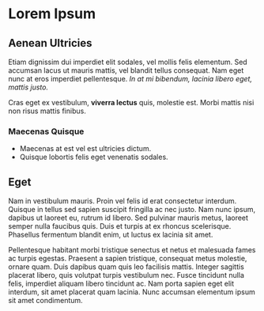 # Lorem Ipsum

## Aenean Ultricies

Etiam dignissim dui imperdiet elit sodales, vel mollis felis elementum. Sed accumsan lacus ut mauris mattis, vel blandit tellus consequat. Nam eget nunc at eros imperdiet pellentesque.
*In at mi bibendum, lacinia libero eget, mattis justo.*

Cras eget ex vestibulum, **viverra lectus** quis, molestie est. Morbi mattis nisi non risus mattis finibus.

### Maecenas Quisque

* Maecenas at est vel est ultricies dictum.
* Quisque lobortis felis eget venenatis sodales.

## Eget 

Nam in vestibulum mauris. Proin vel felis id erat consectetur interdum. Quisque in tellus sed sapien suscipit fringilla ac nec justo. Nam nunc ipsum, dapibus ut laoreet eu, rutrum id libero. Sed pulvinar mauris metus, laoreet semper nulla faucibus quis. Duis et turpis at ex rhoncus scelerisque. Phasellus fermentum blandit enim, ut luctus ex lacinia sit amet.

Pellentesque habitant morbi tristique senectus et netus et malesuada fames ac turpis egestas. Praesent a sapien tristique, consequat metus molestie, ornare quam. Duis dapibus quam quis leo facilisis mattis. Integer sagittis placerat libero, quis volutpat turpis vestibulum nec. Fusce tincidunt nulla felis, imperdiet aliquam libero tincidunt ac. Nam porta sapien eget elit interdum, sit amet placerat quam lacinia. Nunc accumsan elementum ipsum sit amet condimentum.

